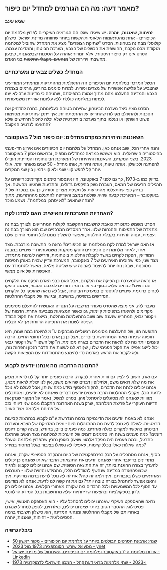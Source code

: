## מאמר דעה: מה הם הגורמים למחדל יום כיפור?
#### שגיא עינב
**זחיחות, שאננות, יוהרה.** יש שיגידו שאלו הם הגורמים העיקריים לפרוץ מלחמת יום הכיפורים - אחת מהטראומות הלאומיות הקשות ביותר שחוותה מדינת ישראל.
כישלון קולוסלי מבחינה בטחונית. הסרט "שתיקת הצופרים" מציג את המחדל שהוביל למלחמה מנקודת מבט נוקבת, החושפת את הכשלים של הצבא, מערכת הביטחון והמדינה עצמה. הסרט אינו רק סיפור היסטורי, אלא תמרור אזהרה על הסכנות שבשאננות, קיבעון מחשבתי ויהירות של ~~מנהיגים ומקבלי החלטות~~ בני האדם.
### המחדל: כשלים צבאיים ומערכתיים
הכשל המרכזי במלחמת יום הכיפורים היה התעלמות מההתרעות ומהמידע המודיעיני שהצביע על פלישה אפשרית של מצרים וסוריה. למרות סימנים ברורים, גורמים בצמרת הצבא והמדינה התעלמו מהם מתוך אמונה בתפיסתם, שהניחה כי מדינות ערב לא יעזו לפתוח במלחמה כוללת ללא עליונות אווירית משמעותית.

הסרט מציג כיצד מערכת הביטחון, שהייתה בטוחה בעליונותה, בחרה להדחיק את הסכנות ולהתעלם מקולות שהתריעו על ההתפתחויות. איך ייתכן שהתרעות מסוימות פשוט הושתקו או נעלמו בתוך מערכת בירוקרטית שלא יכלה להכיל תרחישים שלא התאימו לנרטיב המקובל?
### השאננות והיהירות כמקדם מחדלים: יום כיפור מול 7 באוקטובר
והנה אחרי הכל, שוב אנחנו כאן. המחדל של מלחמת יום הכיפורים אינו אירוע חד-פעמי בהיסטוריה הישראלית. הוא משמש כמראה למחדלים נוספים, ובראשם אסון 7 באוקטובר 2023. בשני המקרים, השאננות והיהירות של המערכת הביטחונית והמדינית הובילו להפתעה ולכישלון. אותה טעות, אותה זחיחות, אותו מחדל - 50 שנים מאוחר יותר. אולי יותר קל לחפש קווי שוני ולא קווי דמיון בין שני המקרים.

בדיוק כמו ב-1973, כך גם לפני 7 באוקטובר, היו אינספור סימנים מקדימים: דיווחים על תרגילים חריגים של חמאס, העברת נשק בהיקפים גדולים, והתרעות שהגיעו מהשטח. אך בדיוק כפי שהתעלמו מהתרעות על תקיפת מצרים וסוריה, כך גם במקרה של 7 באוקטובר – המערכת קבעה שהיא שולטת במצב והעדיפה להתעלם מההתרעות, מתוך הנחה שהאויב "לא יסתכן במלחמה". נשמע מוכר?
### האחריות המערכתית והאישית: האם למדנו לקח?
הסרט משמש כתזכורת כואבת לחשיבות ההקשבה לקולות המתריעים ולצורך בבחינה מתמדת של התפיסות וההנחות שלנו. אחד המסרים המרכזיים שבו הוא הצורך בבחינה עצמית, ענווה וזהירות בקבלת החלטות, ואפשר להשליך ממנו לכל תחומי החיים שלנו.

אז האם ישראל למדה לקח ממלחמת יום הכיפורים? נראה כי התשובה מורכבת. מצד אחד, לאחר מלחמת יום הכיפורים הוסקו מסקנות משמעותיות – שינויים במבנה המודיעין, הפקת לקחים באשר לקבלת החלטות ביטחוניות, ודרישה לערנות מתמדת. מצד שני, כפי שהוכיחו האירועים של 7 באוקטובר, המערכת עדיין שבויה באותן תפיסות מסוכנות, שבהן נוח יותר להיצמד לאמונה שיש שליטה מלאה, מאשר להתמודד עם האפשרות של איום ממשי.

אז נראה שהמערכת כן הפיקה את הלקחים, אבל האם כבני האדם הפקנו את הלקחים הנדרשים? כנראה שלא. בסוף בני אדם תמיד חוזרים למצבם הטבעי, ואמנם הופקו לקחים כדוגמת שינויים לוגיסטיים במערכת הביטחון, אבל לא נראה שהופקו כל הלקחים הנדרשים בתפיסה, בחשיבה, ובגישה של מקבלי ההחלטות.

מעבר לזה, אני מוצא שהסרט מעורר מחשבה על הנטייה האנושית להתעלם מסימנים מקדימים ולהיאחז בתפיסות קיימות, גם כאשר המציאות מצביעה אחרת. הדמות של ויקטור גבאי, המתריע שנענה שוב ושוב בהתעלמות מוחלטת, מייצגת את הקול הבודד שניסה לשנות את התפיסה הרווחת אך לא הצליח.

התופעה הזו, של התעלמות מסימנים רציונליים מובהקים ע״מ להיאחז במה שנוח, היא תופעה שכיחה מאוד המתרחשת ביום-יום, אצל כן בן אדם ובכל תחומי החיים. הרבה פעמים יותר נוח לנו לראות את הדברים בצורה מסוימת.
ה״קול השפוי״ של ויקטור גבאי יכול לייצג אפילו את הקול הפנימי שלנו, שקורא לנו לעשות את הדבר הנכון והפחות נוח, ולא לקבור את הראש באדמה כדי להימנע מהתמודדות עם המציאות הקשה.
### התמונה הרחבה: מה אנחנו יודעים לקבוע?
עם זאת, חשוב לי לציין גם זווית אחרת למקרה. הרבה פעמים יותר קל לנו לראות מכאן את מה שלא רואים משם, ולחילופין דברים שרואים משם, אין לנו יכולת לראות מכאן. אנחנו יכולים לנתח את הדברים, לחקור ולאסוף מידע כמה שניתן, אבל לעולם לא נוכל לדעת הכל. מקבלי ההחלטות הרבה פעמים יודעים דברים שאנחנו לא יודעים, ומסתכלים מזוויות שאנחנו לא מסוגלים להסתכל מהן. בסרט למשל, נאמר על המקור שנתן את הדיווח העיקרי על פריצת המלחמה, שרק בשנה האחרונה התקבלו ממנו שני דיווחי כזב על פתיחת מלחמה מצד האויב.

אנחנו לא באמת יודעים את הדינמיקה ברמה הנדרשת ע״מ לקבוע בנחרצות קביעות דרמטיות. לעולם לא נוכל לדעת מה ההתנהלות היום-יומית המדויקת של הצבא ומערכת הביטחון בהקשר למקרים כאלה ואחרים. כמה פעמים ביום, בחודש, בשנה קורים דיונים דומים? כמה פעמים בשנה היו סממנים דומים של היערכות למלחמה מצד האויב שהתגלו כתרגיל, וכמה פעמים היה מפקד אלמוני שצעק באופן נחרץ שתפרוץ מלחמה וטעה? כמה שאלות כאלו בכלל קיימות, שאפילו לא נשאלו בציבור בגלל מחסור במידע?

בסוף, אנחנו מסתכלים על הכל בפרספקטיבה של היום והמקרה הספציפי שקרה, ואנחנו מתדיינים בדיעבד אחרי שאנחנו יודעים את התוצאות. הדבר שאותו שאנחנו כן יכולים להעריך בצורה ההוגנת ביותר, זה את התוצאה הסופית. שם אנחנו יכולים לקבוע ולהגיד שכצופה/אזרח במדינה שנחשף למחדלים הללו, מהמידע והזווית שלנו - הגורמים האחראיים כשלו בעבודתם. איך ולמה זה קרה? את זה לא נוכל לדעת ברמה מדויקת. איך והאם אפשר להתנהל בצורה טובה יותר? גם את זה קשה לנו לדעת. אנחנו לא מודעים עד הסוף לכל המשמעויות ולכל הרבדים ומה שקורה מאחורי הקלעים. אנחנו יכולים רק לדון בספקולציות ובהצעות שרירותיות שלא מתחשבות בכל המידע הרלוונטי.

נראה שהאספקט העיקרי שאנחנו יכולים להסתכל עליו - הוא האספקט האנושי, אישי, פסיכולוגי. ההסבר הטוב ביותר שאנחנו יכולים, כאזרחים, לספק למחדל שנגרם באחריותם של מקבלי ההחלטות ומנהיגי המדינה, הוא כישלון חשיבתי ברמה הפסיכולוגית - זחיחות, שאננות, יוהרה.
### ביבליוגרפיה
- [50 שנה: ארבעת הסרטים הבולטים ביותר על מלחמת יום הכיפורים – מקור ראשון](https://www.makorrishon.co.il/opinion/669985/)
- [מסע אל שורשי הקונספציה: 1973 מול 2023 - ynet](https://www.ynet.co.il/news/article/skvbvjhjke)
- [אודות מלחמת ה-7 באוקטובר ומלחמת יום הכיפורים. האיתחול של מדינת ישראל - LinkedIn](https://www.linkedin.com/pulse/%D7%90%D7%95%D7%93%D7%95%D7%AA-%D7%9E%D7%9C%D7%97%D7%9E%D7%AA-%D7%94-7-%D7%91%D7%90%D7%95%D7%A7%D7%98%D7%95%D7%91%D7%A8-%D7%95%D7%9E%D7%9C%D7%97%D7%9E%D7%AA-%D7%99%D7%95%D7%9D-%D7%94%D7%9B%D7%99%D7%A4%D7%95%D7%A8%D7%99%D7%9D-%D7%94%D7%90%D7%99%D7%AA%D7%97%D7%95%D7%9C-%D7%A9%D7%9C-zvi-stepak-pyqpf)
- [1973 ו-2023 - שתי מלחמות בראי דעת קהל - המכון הישראלי לדמוקרטיה](https://www.idi.org.il/articles/54733)